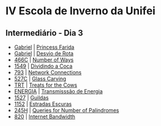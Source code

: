 # IV Escola de Inverno da Unifei

## Intermediário - Dia 3
- [Gabriel](FARIDA-Gabriel.cpp) | [Princess Farida](http://www.spoj.com/problems/FARIDA/)
- [Gabriel](1123-Gabriel.cpp) | [Desvio de Rota](https://www.urionlinejudge.com.br/judge/pt/problems/view/1123)
- [466C]() | [Number of Ways](http://codeforces.com/problemset/problem/466/C)
- [1549]() | [Dividindo a Coca](https://www.urionlinejudge.com.br/judge/pt/problems/view/1549)
- [793]() | [Network Connections](https://uva.onlinejudge.org/index.php?option=onlinejudge&page=show_problem&problem=734)
- [527C]() | [Glass Carving](http://codeforces.com/problemset/problem/527/C)
- [TRT]() | [Treats for the Cows](http://www.spoj.com/problems/TRT/)
- [ENERGIA]() | [Transmisssão de Energia](http://br.spoj.com/problems/ENERGIA/)
- [1527]() | [Guildas](https://www.urionlinejudge.com.br/judge/pt/problems/view/1527)
- [1152]() | [Estradas Escuras](https://www.urionlinejudge.com.br/judge/pt/problems/view/1152)
- [245H]() | [Queries for Number of Palindromes](http://codeforces.com/problemset/problem/245/H)
- [820]() | [Internet Bandwidth](https://uva.onlinejudge.org/index.php?option=onlinejudge&page=show_problem&problem=761)
